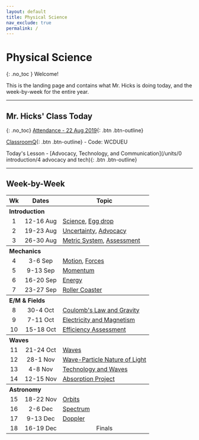 ```yaml
---
layout: default
title: Physical Science
nav_exclude: true
permalink: /
---
```


# Physical Science
{: .no_toc }
Welcome!

This is the landing page and contains what Mr. Hicks is doing today, and the week-by-week for the entire year.

---

## Mr. Hicks' Class Today
{: .no_toc}
[Attendance - 22 Aug 2019](https://forms.office.com/Pages/ResponsePage.aspx?id=2pNwzRMrok2198ZQP0iNs31cX8DUQ_xEjrOkTCSQz29UNTZUVzg5MTZFWTFGNVlCR1NPTllRVDkyQy4u){: .btn .btn-outline}

[ClassroomQ](https://classroomq.com/students/){: .btn .btn-outline} - Code: WCDUEU

<!-- Today's Lesson - [Advocacy, technology, and language oh my!!!](/units/0 introduction/4 advocacy and tech){: .btn .btn-outline} -->
Today's Lesson - [Advocacy, Technology, and Communication](/units/0 introduction/4 advocacy and tech){: .btn .btn-outline}

---

## Week-by-Week
<table>
  <tr>
    <th align="center">Wk</th>
    <th align="center">Dates</th>
    <th>Topic</th>
  </tr>
  <tr>
    <th colspan="3" align="left">Introduction</th>
  </tr>
  <tr>
    <td align="center">1</td>
    <td align="center">12-16 Aug</td>
    <td><a href='./units/0 introduction/1 science'>Science</a>, <a href='./units/0 introduction/2 eggdrop'>Egg drop</a></td>
  </tr>
  <tr>
    <td align="center">2</td>
    <td align="center">19-23 Aug</td>
    <td><a href='./units/0 introduction/3 uncertainty'>Uncertainty</a>, <a href='./units/0 introduction/4 advocacy and tech'>Advocacy</a></td>
  </tr>
  <tr>
    <td align="center">3</td>
    <td align="center">26-30 Aug</td>
    <td><a href='./units/0 introduction/5 metric'>Metric System</a>, <a href='./units/0 introduction/6 assessment practice'>Assessment</a></td>
  </tr>
  <tr>
    <th colspan="3" align="left">Mechanics</th>
  </tr>
  <tr>
    <td align="center">4</td>
    <td align="center">3-6 Sep</td>
    <td><a href='./units/1 mechanics/2 motion'>Motion</a>, <a href='./units/1 mechanics/3 forces'>Forces</a></td>
  </tr>
  <tr>
    <td align="center">5</td>
    <td align="center">9-13 Sep</td>
    <td><a href='./units/1 mechanics/4 momentum'>Momentum</a></td>
  </tr>
  <tr>
    <td align="center">6</td>
    <td align="center">16-20 Sep</td>
    <td><a href='./units/1 mechanics/5 energy'>Energy</a></td>
  </tr>
  <tr>
    <td align="center">7</td>
    <td align="center">23-27 Sep</td>
    <td><a href='./units/1 mechanics/6 roller coaster'>Roller Coaster</a></td>
  </tr>
  <tr>
    <th colspan="3" align="left">E/M &amp; Fields</th>
  </tr>
  <tr>
    <td align="center">8</td>
    <td align="center">30-4 Oct</td>
    <td><a href='./units/2 em-fields/'>Coulomb's Law and Gravity</a></td>
  </tr>
  <tr>
    <td align="center">9</td>
    <td align="center">7-11 Oct</td>
    <td><a href='./units/2 em-fields/'>Electricity and Magnetism</a></td>
  </tr>
  <tr>
    <td align="center">10</td>
    <td align="center">15-18 Oct</td>
    <td><a href='./units/2 em-fields/'>Efficiency Assessment</a></td>
  </tr>
  <tr>
    <th colspan="3" align="left">Waves</th>
  </tr>
  <tr>
    <td align="center">11</td>
    <td align="center">21-24 Oct</td>
    <td><a href='./units/3 waves/'>Waves</a></td>
  </tr>
  <tr>
    <td align="center">12</td>
    <td align="center">28-1 Nov</td>
    <td><a href='./units/3 waves/'>Wave-Particle Nature of Light</a></td>
  </tr>
  <tr>
    <td align="center">13</td>
    <td align="center">4-8 Nov</td>
    <td><a href='./units/3 waves/'>Technology and Waves</a></td>
  </tr>
  <tr>
    <td align="center">14</td>
    <td align="center">12-15 Nov</td>
    <td><a href='./units/3 waves/'>Absorption Project</a></td>
  </tr>
  <tr>
    <th colspan="3" align="left">Astronomy</th>
  </tr>
  <tr>
    <td align="center">15</td>
    <td align="center">18-22 Nov</td>
    <td><a href='./units/4 astronomy'>Orbits</a></td>
  </tr>
  <tr>
    <td align="center">16</td>
    <td align="center">2-6 Dec</td>
    <td><a href='./units/4 astronomy'>Spectrum</a></td>
  </tr>
  <tr>
    <td align="center">17</td>
    <td align="center">9-13 Dec</td>
    <td><a href='./units/4 astronomy'>Doppler</a></td>
  </tr>
  <tr>
    <td align="center">18</td>
    <td align="center">16-19 Dec</td>
    <td align="center">Finals</td>
  </tr>
</table>


